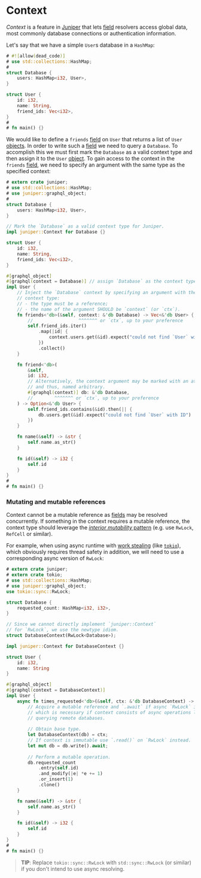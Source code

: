 Context
=======

_Context_ is a feature in [Juniper] that lets [field][4] resolvers access global data, most commonly database connections or authentication information.

Let's say that we have a simple `User`s database in a `HashMap`:
```rust
# #![allow(dead_code)]
# use std::collections::HashMap;
#
struct Database {
    users: HashMap<i32, User>,
}

struct User {
    id: i32,
    name: String,
    friend_ids: Vec<i32>,
}
#
# fn main() {}
```
We would like to define a `friends` [field][4] on `User` that returns a list of `User` [objects][0]. In order to write such a [field][4] we need to query a `Database`. To accomplish this we must first mark the `Database` as a valid context type and then assign it to the `User` [object][0]. To gain access to the context in the `friends` [field][4], we need to specify an argument with the same type as the specified context:
```rust
# extern crate juniper;
# use std::collections::HashMap;
# use juniper::graphql_object;
#
struct Database {
    users: HashMap<i32, User>,
}

// Mark the `Database` as a valid context type for Juniper.
impl juniper::Context for Database {}

struct User {
    id: i32,
    name: String,
    friend_ids: Vec<i32>,
}

#[graphql_object]
#[graphql(context = Database)] // assign `Database` as the context type
impl User {
    // Inject the `Database` context by specifying an argument with the 
    // context type: 
    // - the type must be a reference;
    // - the name of the argument SHOULD be `context` (or `ctx`).
    fn friends<'db>(&self, context: &'db Database) -> Vec<&'db User> {
        //                 ^^^^^^^ or `ctx`, up to your preference
        self.friend_ids.iter()
            .map(|id| {
                context.users.get(&id).expect("could not find `User` with ID")
            })
            .collect()
    }

    fn friend<'db>(
        &self, 
        id: i32, 
        // Alternatively, the context argument may be marked with an attribute,
        // and thus, named arbitrary.
        #[graphql(context)] db: &'db Database,
        //        ^^^^^^^ or `ctx`, up to your preference
    ) -> Option<&'db User> {
        self.friend_ids.contains(&id).then(|| {
            db.users.get(&id).expect("could not find `User` with ID")
        })
    }

    fn name(&self) -> &str { 
        self.name.as_str() 
    }

    fn id(&self) -> i32 { 
        self.id 
    }
}
#
# fn main() {}
```


### Mutating and mutable references

Context cannot be a mutable reference as [fields][4] may be resolved concurrently. If something in the context requires a mutable reference, the context type should leverage the [_interior mutability_ pattern][5] (e.g. use `RwLock`, `RefCell` or similar).

For example, when using async runtime with [work stealing][6] (like [`tokio`]), which obviously requires thread safety in addition, we will need to use a corresponding async version of `RwLock`:
```rust
# extern crate juniper;
# extern crate tokio;
# use std::collections::HashMap;
# use juniper::graphql_object;
use tokio::sync::RwLock;

struct Database {
    requested_count: HashMap<i32, i32>,
}

// Since we cannot directly implement `juniper::Context`
// for `RwLock`, we use the newtype idiom.
struct DatabaseContext(RwLock<Database>);

impl juniper::Context for DatabaseContext {}

struct User {
    id: i32,
    name: String
}

#[graphql_object]
#[graphql(context = DatabaseContext)]
impl User {
    async fn times_requested<'db>(&self, ctx: &'db DatabaseContext) -> i32 {
        // Acquire a mutable reference and `.await` if async `RwLock` is used,
        // which is necessary if context consists of async operations like 
        // querying remote databases.
        
        // Obtain base type.
        let DatabaseContext(db) = ctx;
        // If context is immutable use `.read()` on `RwLock` instead.
        let mut db = db.write().await;
        
        // Perform a mutable operation.
        db.requested_count
            .entry(self.id)
            .and_modify(|e| *e += 1)
            .or_insert(1)
            .clone()
    }

    fn name(&self) -> &str { 
        self.name.as_str() 
    }

    fn id(&self) -> i32 { 
        self.id 
    }
}
#
# fn main() {}
```
> **TIP**: Replace `tokio::sync::RwLock` with `std::sync::RwLock` (or similar) if you don't intend to use async resolving.




[`tokio`]: https://docs.rs/tokio
[GraphQL]: https://graphql.org
[Juniper]: https://docs.rs/juniper
[Rust]: https://www.rust-lang.org

[0]: https://spec.graphql.org/October2021#sec-Objects
[4]: https://spec.graphql.org/October2021#sec-Language.Fields
[5]: https://doc.rust-lang.org/reference/interior-mutability.html#interior-mutability
[6]: https://en.wikipedia.org/wiki/Work_stealing
